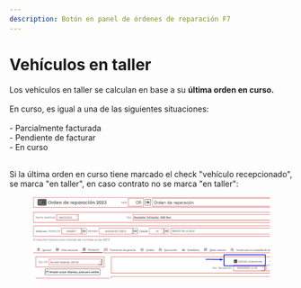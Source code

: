 ```yaml
---
description: Botón en panel de órdenes de reparación F7
---
```


# Vehículos en taller

Los vehículos en taller se calculan en base a su **última orden en curso.**\
\
En curso, es igual a una de las siguientes situaciones:\
\
\- Parcialmente facturada\
\- Pendiente de facturar\
\- En curso

\
Si la última orden en curso tiene marcado el check "vehículo recepcionado", se marca "en taller", en caso contrato no se marca "en taller":

<figure><img src="../../.gitbook/assets/imagen (1) (1) (1).png" alt=""><figcaption></figcaption></figure>

